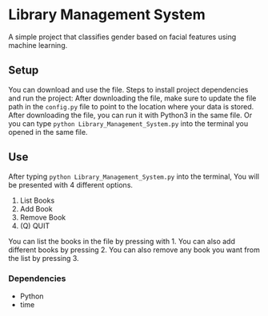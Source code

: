 # Library Management System 
A simple project that classifies gender based on facial features using machine learning.

## Setup
You can download and use the file.
Steps to install project dependencies and run the project:
After downloading the file, make sure to update the file path in the `config.py` file to point to the location where your data is stored.
After downloading the file, you can run it with Python3 in the same file.
Or you can type 
`python Library_Management_System.py`
into the terminal you opened in the same file.

## Use
After typing `python Library_Management_System.py` into the terminal, You will be presented with 4 different options.
1) List Books
2) Add Book
3) Remove Book
4) (Q) QUIT

You can list the books in the file by pressing with 1.
You can also add different books by pressing 2.
You can also remove any book you want from the list by pressing 3.

### Dependencies
- Python
- time 

